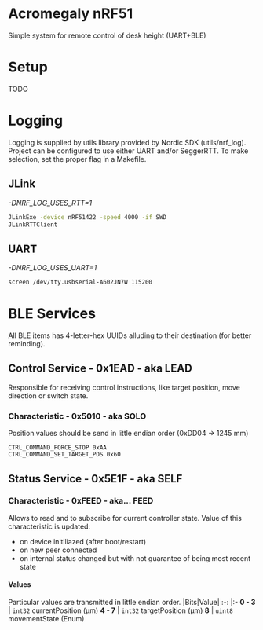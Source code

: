 **Acromegaly nRF51**
===

Simple system for remote control of desk height (UART+BLE)

# Setup
TODO

# Logging
Logging is supplied by utils library provided by Nordic SDK (utils/nrf_log). Project can be configured to use either UART and/or SeggerRTT. To make selection, set the proper flag in a Makefile. 

## JLink
*-DNRF_LOG_USES_RTT=1*
```bash
JLinkExe -device nRF51422 -speed 4000 -if SWD
JLinkRTTClient
```

## UART
*-DNRF_LOG_USES_UART=1*
```bash
screen /dev/tty.usbserial-A602JN7W 115200
```

# BLE Services

All BLE items has 4-letter-hex UUIDs alluding to their destination (for better reminding).

## Control Service - 0x1EAD - aka LEAD

Responsible for receiving control instructions, like target position, move direction or switch state.

### Characteristic - 0x5010 - aka SOLO
Position values should be send in little endian order (0xDD04 -> 1245 mm)
```
CTRL_COMMAND_FORCE_STOP 0xAA
CTRL_COMMAND_SET_TARGET_POS 0x60
```

## Status Service - 0x5E1F - aka SELF
### Characteristic - 0xFEED - aka... FEED

Allows to read and to subscribe for current controller state. Value of this characteristic is updated:
- on device initiliazed (after boot/restart)
- on new peer connected
- on internal status changed but with not guarantee of being most recent state

#### Values
Particular values are transmitted in little endian order.
|Bits|Value|
:-: |:-
**0 - 3** | `int32` currentPosition (µm)
**4 - 7** | `int32` targetPosition (µm) 
**8** | `uint8` movementState (Enum)

